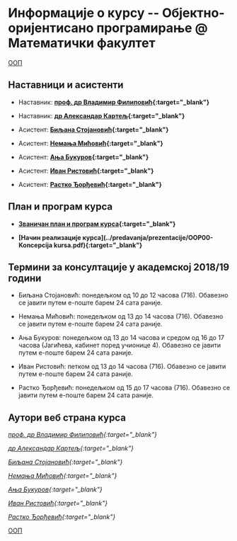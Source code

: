 # Информације о курсу -- Објектно-оријентисано програмирање @ Математички факултет 

[ООП](../README.md)

## Наставници и асистенти  

  * Наставник: **[проф. др Владимир Филиповић](https://vladofilipovic.github.io/index-en.html){:target="_blank"}**

  * Наставник: **[др Александар Картељ](http://poincare.matf.bg.ac.rs/~kartelj/){:target="_blank"}**

  * Асистент: **[Биљана Стојановић](http://poincare.matf.bg.ac.rs/~biljana/){:target="_blank"}**

  * Асистент: **[Немања Мићовић](http://poincare.matf.bg.ac.rs/~nemanja_micovic/){:target="_blank"}**

  * Асистент: **[Ања Букуров](http://poincare.matf.bg.ac.rs/~anja_bukurov/){:target="_blank"}**

  * Асистент: **[Иван Ристовић](http://poincare.matf.bg.ac.rs/~ivan_ristovic/){:target="_blank"}**

  * Асистент: **[Растко Ђорђевић](http://www.matf.bg.ac.rs/p/rastko-djordjevic/pocetna/){:target="_blank"}**

## План и програм курса

  * **[Званичан план и програм курса](P102_-_Objektno_orijentisano_programiranje.pdf){:target="_blank"}**

  * **[Начин реализације курса](../predavanja/prezentacije/OOP00-Koncepcija kursa.pdf){:target="_blank"}**

## Термини за консултације у академској 2018/19 години

* Биљана Стојановић: понедељком од 10 до 12 часова (716). Обавезно се јавити путем e-поште барем 24 сата раније.

* Немања Мићовић: понедељком од 13 до 14 часова (716). Обавезно се јавити путем e-поште барем 24 сата раније.

* Ања Букуров: понедељком од 13 до 14 часова и средом од 16 до 17 часова (Јагићева, кабинет поред учионице 4). Обавезно се јавити путем e-поште барем 24 сата раније.

* Иван Ристовић: петком од 13 до 14 часова (716). Обавезно се јавити путем e-поште барем 24 сата раније.

* Растко Ђорђевић: понедељком од 15 до 17 часова (716). Обавезно се јавити путем e-поште барем 24 сата раније.

## Аутори веб страна курса

  *[проф. др Владимир Филиповић](https://vladofilipovic.github.io/index-en.html){:target="_blank"}*

  *[др Александар Картељ](http://poincare.matf.bg.ac.rs/~kartelj/){:target="_blank"}*

  *[Биљана Стојановић](http://poincare.matf.bg.ac.rs/~biljana/){:target="_blank"}*

  *[Немања Мићовић](http://poincare.matf.bg.ac.rs/~nemanja_micovic/){:target="_blank"}*

  *[Ања Букуров](http://poincare.matf.bg.ac.rs/~anja_bukurov/){:target="_blank"}*

  *[Иван Ристовић](http://poincare.matf.bg.ac.rs/~ivan_ristovic/){:target="_blank"}*

  *[Растко Ђорђевић](http://www.matf.bg.ac.rs/p/rastko-djordjevic/pocetna/){:target="_blank"}*

[ООП](../README.md)  